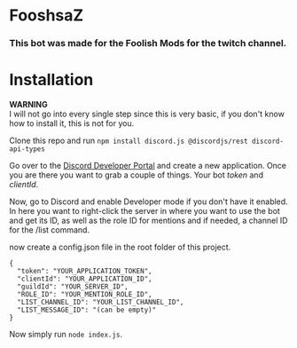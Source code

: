 # FooshsaZ

### This bot was made for the Foolish Mods for the twitch channel.
# Installation

**WARNING** \
I will not go into every single step since this is very basic, if you don't know how to install it, this is not for you.

Clone this repo and run `npm install discord.js @discordjs/rest discord-api-types`

Go over to the [Discord Developer Portal](https://discord.com/developers/applications) and create a new application.
Once you are there you want to grab a couple of things.
Your bot *token* and *clientId*.

Now, go to Discord and enable Developer mode if you don't have it enabled.
In here you want to right-click the server in where you want to use the bot and get its ID, as well as the role ID for mentions and if needed, a channel ID for the /list command.

now create a config.json file in the root folder of this project.

```
{
  "token": "YOUR_APPLICATION_TOKEN",
  "clientId": "YOUR_APPLICATION_ID",
  "guildId": "YOUR_SERVER_ID",
  "ROLE_ID": "YOUR_MENTION_ROLE_ID",
  "LIST_CHANNEL_ID": "YOUR_LIST_CHANNEL_ID",
  "LIST_MESSAGE_ID": "(can be empty)"
}
```
Now simply run `node index.js`.
